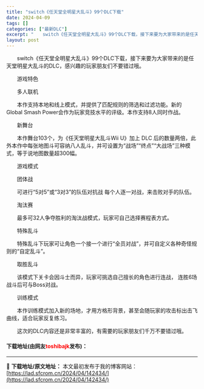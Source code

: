 ```yaml
---
title: "switch《任天堂全明星大乱斗》99个DLC下载"
date: 2024-04-09
tags: []
categories: ["最新DLC"]
excerpt: "　　switch《任天堂全明星大乱斗》99个DLC下载，接下来要为大家带来的是任天堂明星大乱斗的DLC，感兴趣的玩家朋友们不要错过哦。 　　游戏特色 　　多人联机 　　本作支持本地和线上模式，并提供了匹配规则的筛选和过滤功能。新的Global Smash Power会作为玩家竞技水平的评级。本作支持&hellip;"
layout: post
---
```


 <p>　　switch《任天堂全明星大乱斗》99个DLC下载，接下来要为大家带来的是任天堂明星大乱斗的DLC，感兴趣的玩家朋友们不要错过哦。</p> <p>　　游戏特色</p> <p>　　多人联机</p> <p>　　本作支持本地和线上模式，并提供了匹配规则的筛选和过滤功能。新的Global Smash Power会作为玩家竞技水平的评级。本作支持8人同时作战。</p> <p>　　新舞台</p> <p>　　本作舞台103个，为《任天堂明星大乱斗Wii U》加上 DLC 后的数量两倍，此外本作中每张地图斗可容纳八人乱斗，并可设置为&ldquo;战场&rdquo;&ldquo;终点&rdquo;&ldquo;大战场&rdquo;三种模式，等于说地图数量超300幅。</p> <p>　　游戏模式</p> <p>　　团体战</p> <p>　　可进行&ldquo;5对5&rdquo;或&ldquo;3对3&rdquo;的队伍对抗战 每个人逐一对战，来击败对手的队伍。</p> <p>　　淘汰赛</p> <p>　　最多可32人争夺胜利的淘汰战模式，玩家可自己选择赛程表方式。</p> <p>　　特殊乱斗</p> <p>　　特殊乱斗下玩家可让角色一个接一个进行&ldquo;全员对战&rdquo;，并可自定义各种奇怪规则的&ldquo;自定乱斗&rdquo;。</p> <p>　　取胜乱斗</p> <p>　　该模式下关卡会因斗士而异，玩家可挑选自己擅长的角色进行连战， 连胜6场战斗后可与Boss对战。</p> <p>　　训练模式</p> <p>　　本作训练模式加入新的场地，才用方格形背景，甚至会随玩家的攻击标出击飞曲线，适合玩家反复练习。</p> <p>　　这次的DLC内容还是非常丰富的，有需要的玩家朋友们千万不要错过哦。</p> <p><h4>下载地址(由网友<font color="red">toshibajk</font>发布)：</h4></p> 

---
📖 **下载地址/原文地址：** 本文最初发布于我的博客网站：[https://lad.sfcrom.cn/2024/04/142434/](https://lad.sfcrom.cn/2024/04/142434/)
